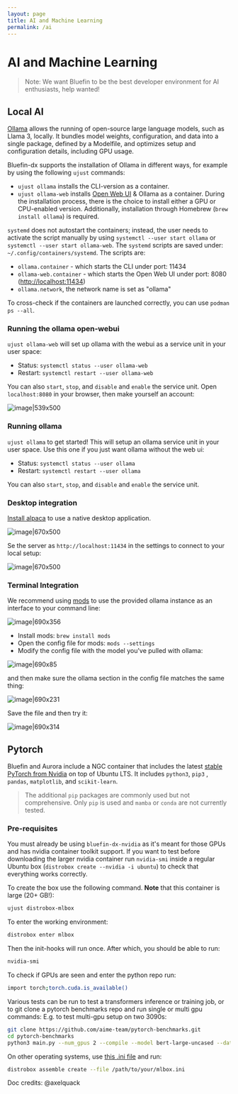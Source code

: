 ```yaml
---
layout: page
title: AI and Machine Learning
permalink: /ai
---
```


# AI and Machine Learning

> Note: We want Bluefin to be the best developer environment for AI enthusiasts, help wanted!

## Local AI

[Ollama](https://ollama.ai/) allows the running of open-source large language models, such as Llama 3, locally. It bundles model weights, configuration, and data into a single package, defined by a Modelfile, and optimizes setup and configuration details, including GPU usage.

Bluefin-dx supports the installation of Ollama in different ways, for example by using the following `ujust` commands:

- `ujust ollama` installs the CLI-version as a container.
- `ujust ollama-web` installs [Open Web UI](https://docs.openwebui.com/) & Ollama as a container. During the installation process, there is the choice to install either a GPU or CPU-enabled version. Additionally, installation through Homebrew (`brew install ollama`) is required.

`systemd` does not autostart the containers; instead, the user needs to activate the script manually by using `systemctl --user start ollama` or `systemctl --user start ollama-web`. The `systemd` scripts are saved under: `~/.config/containers/systemd`. The scripts are:

- `ollama.container` - which starts the CLI under port: 11434
- `ollama-web.container` - which starts the Open Web UI under port: 8080 ([http://localhost:11434](http://localhost:11434))
- `ollama.network`, the network name is set as "ollama"

To cross-check if the containers are launched correctly, you can use `podman ps --all`.

### Running the ollama open-webui

`ujust ollama-web` will set up ollama with the webui as a service unit in your user space: 

- Status: `systemctl status --user ollama-web`
- Restart:  `systemctl restart --user ollama-web`

You can also `start`, `stop`, and `disable` and `enable` the service unit. Open `localhost:8080` in your browser, then make yourself an account:

![image|539x500](upload://jfLCKBHQB7JX23NrXzscZqjWPZi.png)

### Running ollama 

`ujust ollama` to get started! This will setup an ollama service unit in your user space. Use this one if you just want ollama without the web ui: 

- Status: `systemctl status --user ollama`
- Restart:  `systemctl restart --user ollama`

You can also `start`, `stop`, and `disable` and `enable` the service unit. 

### Desktop integration

[Install alpaca](https://flathub.org/apps/com.jeffser.Alpaca) to use a native desktop application. 

![image|670x500](upload://l7vg1QKA0BUolxWvQhJEmcJNEnM.png)

Se the server as `http://localhost:11434` in the settings to connect to your local setup: 

![image|670x500](upload://fxsQolGDIqaWuajIRDMOawLD4aU.png)

### Terminal Integration

We recommend using [mods](https://github.com/charmbracelet/mods) to use  the provided ollama instance as an interface to your command line: 

![image|690x356](upload://aBT7XLxCYYUKcQu8zHTB7wvEzR8.png)

- Install mods: `brew install mods`
- Open the config file for mods: `mods --settings`
- Modify the config file with the model you've pulled with ollama:

![image|690x85](upload://n98BUDEuj0HGyf9uSNHQqVpOXXQ.png)

and then make sure the ollama section in the config file matches the same thing:

![image|690x231](upload://99fwELCEzilratywCDaNIDJLFca.png)

Save the file and then try it: 

![image|690x314](upload://7fAOqqvgxpL2WRj46qjaOoj5fqJ.jpeg)

## Pytorch

Bluefin and Aurora include a NGC container that includes the latest [stable PyTorch from Nvidia](https://catalog.ngc.nvidia.com/orgs/nvidia/containers/pytorch) on top of Ubuntu LTS. It includes `python3`, `pip3` , `pandas`, `matplotlib`, and `scikit-learn`. 

> The additional `pip` packages are commonly used but not comprehensive. Only `pip` is used and `mamba` or `conda` are not currently tested.

### Pre-requisites

You must already be using `bluefin-dx-nvidia` as it's meant for those GPUs and has nvidia container toolkit support. If you want to test before downloading the larger nvidia container run `nvidia-smi`
inside a regular Ubuntu box (`distrobox create --nvidia -i ubuntu`) to check that everything works correctly. 

To create the box use the following command. **Note** that this container is large (20+ GB!):

```bash
ujust distrobox-mlbox
```

To enter the working environment:

```bash
distrobox enter mlbox
```

Then the init-hooks will run once. After which, you should be able to run:

```bash
nvidia-smi
```

To check if GPUs are seen and enter the python repo run:

```bash
import torch;torch.cuda.is_available()
```

Various tests can be run to test a transformers inference or training job, or to git clone a pytorch benchmarks repo and run single or multi gpu commands: E.g. to test multi-gpu setup on two 3090s:

```bash
git clone https://github.com/aime-team/pytorch-benchmarks.git
cd pytorch-benchmarks
python3 main.py --num_gpus 2 --compile --model bert-large-uncased --data_name squad --global_batch_size 24
```

On other operating systems, use [this .ini file](https://github.com/ublue-os/bluefin/blob/730f39caae21e48fb91f00010cf0cf8d32ee44bd/dx/usr/share/ublue-os/distrobox/pytorch-nvidia.ini) and run:

```bash
distrobox assemble create --file /path/to/your/mlbox.ini
```


Doc credits: @axelquack